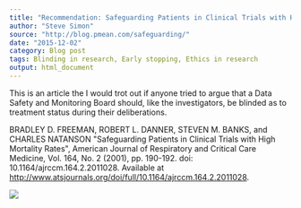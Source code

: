```yaml
---
title: "Recommendation: Safeguarding Patients in Clinical Trials with High Mortality Rates"
author: "Steve Simon"
source: "http://blog.pmean.com/safeguarding/"
date: "2015-12-02"
category: Blog post
tags: Blinding in research, Early stopping, Ethics in research
output: html_document
---
```


This is an article the I would trot out if anyone tried to argue that a
Data Safety and Monitoring Board should, like the investigators, be
blinded as to treatment status during their deliberations.

<!---More--->

BRADLEY D. FREEMAN, ROBERT L. DANNER, STEVEN M. BANKS, and CHARLES
NATANSON "Safeguarding Patients in Clinical Trials with High Mortality
Rates", American Journal of Respiratory and Critical Care Medicine, Vol.
164, No. 2 (2001), pp. 190-192. doi: 10.1164/ajrccm.164.2.2011028.
Available at
<http://www.atsjournals.org/doi/full/10.1164/ajrccm.164.2.2011028>.

![](http://www.pmean.com/images/images/15/safeguarding01.png)




